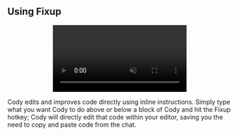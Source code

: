 ## Using Fixup

<p align="center">
  <video autoPlay muted loop playsInline>
      <source
          type="video/mp4"
          src="https://storage.googleapis.com/sourcegraph-assets/website/Product%20Animations/cody-fixup-may2023.mp4"
      />
  </video>
</p>

Cody edits and improves code directly using inline instructions. Simply type what you want Cody to do above or below a block of Cody and hit the Fixup hotkey; Cody will directly edit that code within your editor, saving you the need to copy and paste code from the chat.
